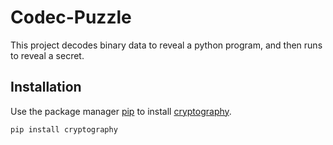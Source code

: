 # Codec-Puzzle

This project decodes binary data to reveal a python program, and then runs to reveal a secret.

## Installation

Use the package manager [pip](https://pip.pypa.io/en/stable/) to install [cryptography](https://cryptography.io/en/latest/).

```bash
pip install cryptography
```
